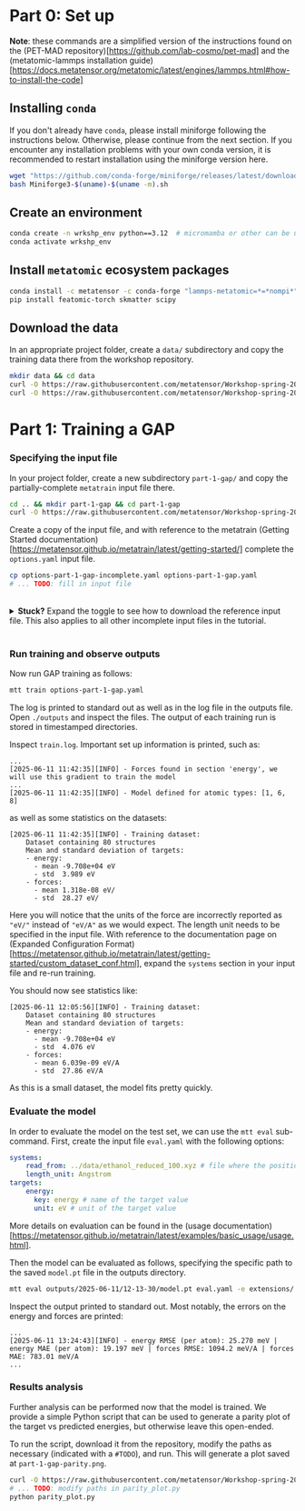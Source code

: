 
# Part 0: Set up

**Note**: these commands are a simplified version of the instructions found on the (PET-MAD repository)[https://github.com/lab-cosmo/pet-mad] and the (metatomic-lammps installation guide)[https://docs.metatensor.org/metatomic/latest/engines/lammps.html#how-to-install-the-code]

## Installing `conda`

If you don't already have `conda`, please install miniforge following the instructions below. Otherwise, please continue from the next section. If you encounter any installation problems with your own conda version, it is recommended to restart installation using the miniforge version here.

```bash
wget "https://github.com/conda-forge/miniforge/releases/latest/download/Miniforge3-$(uname)-$(uname -m).sh"
bash Miniforge3-$(uname)-$(uname -m).sh
```

## Create an environment

```bash
conda create -n wrkshp_env python==3.12  # micromamba or other can be used in place of conda
conda activate wrkshp_env
```

## Install `metatomic` ecosystem packages

```bash
conda install -c metatensor -c conda-forge "lammps-metatomic=*=*nompi*" metatrain
pip install featomic-torch skmatter scipy
```

## Download the data

In an appropriate project folder, create a `data/` subdirectory and copy the training data there from the workshop repository.

```bash
mkdir data && cd data
curl -O https://raw.githubusercontent.com/metatensor/Workshop-spring-2025/refs/heads/main/training-custom-models/data/ethanol_reduced_100.xyz
curl -O https://raw.githubusercontent.com/metatensor/Workshop-spring-2025/refs/heads/main/training-custom-models/data/rmd17_ethanol_1000.xyz
```

# Part 1: Training a GAP

### Specifying the input file

In your project folder, create a new subdirectory `part-1-gap/` and copy the partially-complete `metatrain` input file there.

```bash
cd .. && mkdir part-1-gap && cd part-1-gap
curl -O https://raw.githubusercontent.com/metatensor/Workshop-spring-2025/refs/heads/main/training-custom-models/part-1-gap/options-part-1-gap-incomplete.yaml
```

Create a copy of the input file, and with reference to the metatrain (Getting Started documentation)[https://metatensor.github.io/metatrain/latest/getting-started/] complete the `options.yaml` input file.

```bash
cp options-part-1-gap-incomplete.yaml options-part-1-gap.yaml
# ... TODO: fill in input file
```

<br>
<details>
<summary><b>Stuck?</b> Expand the toggle to see how to download the reference input file. This also applies to all other incomplete input files in the tutorial.</summary>

```bash
cd .. && mkdir part-1-gap && cd part-1-gap
curl -O https://raw.githubusercontent.com/metatensor/Workshop-spring-2025/refs/heads/main/training-custom-models/part-1-gap/options-part-1-gap-complete.yaml
```
</details>
<br>

### Run training and observe outputs

Now run GAP training as follows:
```bash
mtt train options-part-1-gap.yaml
```

The log is printed to standard out as well as in the log file in the outputs file. Open `./outputs` and inspect the files. The output of each training run is stored in timestamped directories.

Inspect `train.log`. Important set up information is printed, such as:

```
...
[2025-06-11 11:42:35][INFO] - Forces found in section 'energy', we will use this gradient to train the model
...
[2025-06-11 11:42:35][INFO] - Model defined for atomic types: [1, 6, 8]
```

as well as some statistics on the datasets:

```
[2025-06-11 11:42:35][INFO] - Training dataset:
    Dataset containing 80 structures
    Mean and standard deviation of targets:
    - energy: 
      - mean -9.708e+04 eV
      - std  3.989 eV
    - forces: 
      - mean 1.318e-08 eV/
      - std  28.27 eV/
```

Here you will notice that the units of the force are incorrectly reported as `"eV/"` instead of `"eV/A"` as we would expect. The length unit needs to be specified in the input file. With reference to the documentation page on (Expanded Configuration Format)[https://metatensor.github.io/metatrain/latest/getting-started/custom_dataset_conf.html], expand the `systems` section in your input file and re-run training.

You should now see statistics like:

```
[2025-06-11 12:05:56][INFO] - Training dataset:
    Dataset containing 80 structures
    Mean and standard deviation of targets:
    - energy: 
      - mean -9.708e+04 eV
      - std  4.076 eV
    - forces: 
      - mean 6.039e-09 eV/A
      - std  27.86 eV/A
```

As this is a small dataset, the model fits pretty quickly.

### Evaluate the model

In order to evaluate the model on the test set, we can use the `mtt eval` sub-command. First, create the input file `eval.yaml` with the following options:

```yaml
systems: 
    read_from: ../data/ethanol_reduced_100.xyz # file where the positions are stored
    length_unit: Angstrom
targets:
    energy:
      key: energy # name of the target value
      unit: eV # unit of the target value
```

More details on evaluation can be found in the (usage documentation)[https://metatensor.github.io/metatrain/latest/examples/basic_usage/usage.html].

Then the model can be evaluated as follows, specifying the specific path to the saved `model.pt` file in the outputs directory.

```bash
mtt eval outputs/2025-06-11/12-13-30/model.pt eval.yaml -e extensions/ # TODO: edit the timestamped path
```

Inspect the output printed to standard out. Most notably, the errors on the energy and forces are printed:

```
...
[2025-06-11 13:24:43][INFO] - energy RMSE (per atom): 25.270 meV | energy MAE (per atom): 19.197 meV | forces RMSE: 1094.2 meV/A | forces MAE: 783.01 meV/A
...
```

### Results analysis

Further analysis can be performed now that the model is trained. We provide a simple Python script that can be used to generate a parity plot of the target vs predicted energies, but otherwise leave this open-ended.

To run the script, download it from the repository, modify the paths as necessary (indicated with a `#TODO`), and run. This will generate a plot saved at `part-1-gap-parity.png`.

```bash
curl -O https://raw.githubusercontent.com/metatensor/Workshop-spring-2025/refs/heads/main/training-custom-models/part-1-gap/parity_plot.py
# ... TODO: modify paths in parity_plot.py
python parity_plot.py
```
